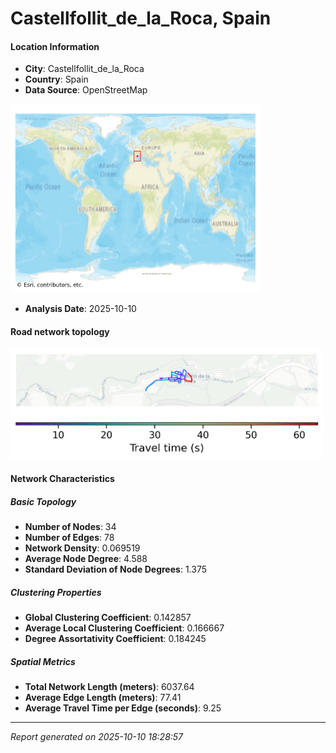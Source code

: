 # Castellfollit_de_la_Roca, Spain

#### Location Information

- **City**: Castellfollit_de_la_Roca
- **Country**: Spain
- **Data Source**: OpenStreetMap
<img src="Castellfollit_de_la_Roca_location.png" alt="Castellfollit_de_la_Roca Location Map" width="400" />

- **Analysis Date**: 2025-10-10

#### Road network topology

<img src="Castellfollit_de_la_Roca_network_map.png" alt="Castellfollit_de_la_Roca Road Network Map" width="500"/>

#### Network Characteristics

##### Basic Topology

- **Number of Nodes**: 34
- **Number of Edges**: 78
- **Network Density**: 0.069519
- **Average Node Degree**: 4.588
- **Standard Deviation of Node Degrees**: 1.375

##### Clustering Properties

- **Global Clustering Coefficient**: 0.142857
- **Average Local Clustering Coefficient**: 0.166667
- **Degree Assortativity Coefficient**: 0.184245

##### Spatial Metrics

- **Total Network Length (meters)**: 6037.64
- **Average Edge Length (meters)**: 77.41
- **Average Travel Time per Edge (seconds)**: 9.25

---
*Report generated on 2025-10-10 18:28:57*

